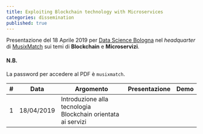 ```yaml
---
title: Exploiting Blockchain technology with Microservices
categories: dissemination
published: true
---
```


Presentazione del 18 Aprile 2019 per [Data Science Bologna](https://www.datasciencebologna.eu/) nel *headquarter* di [MusixMatch](https://www.musixmatch.com/) sui temi di **Blockchain** e **Microservizi**.

#### N.B.
La password per accedere al PDF è `musixmatch`.

|  #  |    Data    | Argomento                                                                   |                                                        Presentazione                                                         |                                                    Demo                                                    |
| :-: | :--------: | --------------------------------------------------------------------------- | :--------------------------------------------------------------------------------------------------------------------------: | :--------------------------------------------------------------------------------------------------------: |
|  1  | 18/04/2019 | Introduzione alla tecnologia Blockchain orientata ai servizi | [<i class="fas fa-file-pdf" title="PDF"></i>](https://www.dropbox.com/s/kukaat9f69t9zsb/blockchain%2Bmicroservices.pdf?dl=0) | [<i class="fas fa-file-archive" title="ZIP"></i>](https://www.dropbox.com/s/nwdv3ai2kyv5gtw/demo.zip?dl=0) |
